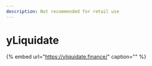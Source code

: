 ```yaml
---
description: Not recommended for retail use
---
```


# yLiquidate

{% embed url="https://yliquidate.finance/" caption="" %}

